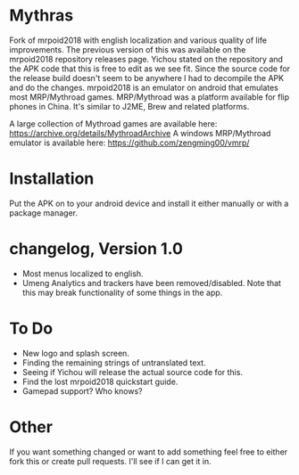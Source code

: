 # Mythras
Fork of mrpoid2018 with english localization and various quality of life improvements. The previous version of this was available on the mrpoid2018 repository releases page. Yichou stated on the repository and the APK code that this is free to edit as we see fit. Since the source code for the release build doesn't seem to be anywhere I had to decompile the APK and do the changes. mrpoid2018 is an emulator on android that emulates most MRP/Mythroad games. MRP/Mythroad was a platform available for flip phones in China. It's similar to J2ME, Brew and related platforms. 

A large collection of Mythroad games are available here: https://archive.org/details/MythroadArchive
A windows MRP/Mythroad emulator is available here: https://github.com/zengming00/vmrp/ 

# Installation
Put the APK on to your android device and install it either manually or with a package manager. 

# changelog, Version 1.0
 - Most menus localized to english. 
 - Umeng Analytics and trackers have been removed/disabled. Note that this may break functionality of some things in the app. 


# To Do 
 - New logo and splash screen. 
 - Finding the remaining strings of untranslated text. 
 - Seeing if Yichou will release the actual source code for this. 
 - Find the lost mrpoid2018 quickstart guide. 
 - Gamepad support? Who knows? 

# Other 
If you want something changed or want to add something feel free to either fork this or create pull requests. I'll see if I can get it in. 
